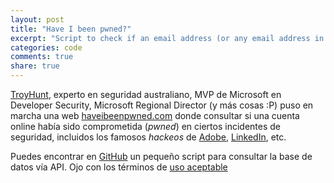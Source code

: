 ```yaml
---
layout: post
title: "Have I been pwned?"
excerpt: "Script to check if an email address (or any email address in a file) has been pwned. Uses haveibeenpwned.com API v2"
categories: code
comments: true
share: true
---
```

[TroyHunt], experto en seguridad australiano, MVP de Microsoft en Developer Security, Microsoft Regional Director (y más cosas :P) puso en marcha una web [haveibeenpwned.com] donde consultar si una cuenta online había sido comprometida (_pwned_) en ciertos incidentes de seguridad, incluidos los famosos _hackeos_ de [Adobe], [LinkedIn], etc.

Puedes encontrar en [GitHub] un pequeño script para consultar la base de datos vía API. Ojo con los términos de [uso aceptable]

[TroyHunt]: https://troyhunt.com
[haveibeenpwned.com]: https://haveibeenpwned.com
[Adobe]: http://www.theverge.com/2013/11/7/5078560/over-150-million-breached-records-from-adobe-hack-surface-online
[LinkedIn]: http://motherboard.vice.com/read/another-day-another-hack-117-million-linkedin-emails-and-password
[GitHub]: https://github.com/lmarqueta/pwned2
[uso aceptable]: https://haveibeenpwned.com/API/v2#AcceptableUse
